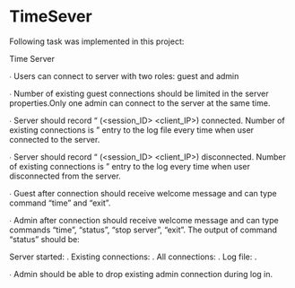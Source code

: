 TimeSever
=========

Following task was implemented in this project:

Time Server

∙ Users can connect to server with two roles: guest and admin

∙ Number of existing guest connections should be limited in the server properties.Only one admin can connect to the server at the same time.

∙ Server should record “<Date Time> <Role>(<session_ID> <client_IP>) connected. Number of existing connections is <number>” entry to the log file every time when user 
  connected to the server.

∙ Server should record “<Date Time> <Role> (<session_ID> <client_IP>) disconnected. Number of existing connections is <number>” entry to the log every time when user disconnected from the server.

∙ Guest after connection should receive welcome message and can type command “time” and “exit”.

∙ Admin after connection should receive welcome message and can type commands “time”, “status”, “stop server”, “exit”. The output of command “status” should be:

   Server started:        <Date Time>.
   Existing connections:  <Number>.
   All connections:       <Number>.
   Log file:              <Path> <Size>.

∙ Admin should be able to drop existing admin connection during log in.


